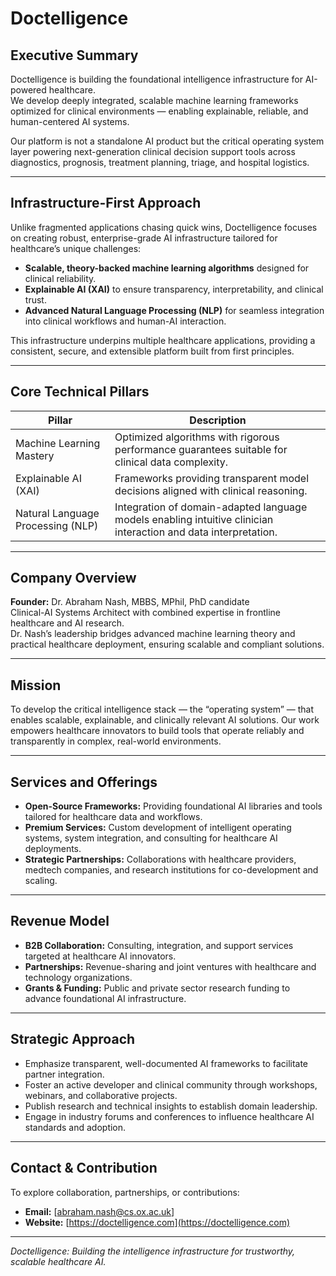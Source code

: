 # Doctelligence

## Executive Summary

Doctelligence is building the foundational intelligence infrastructure for AI-powered healthcare.  
We develop deeply integrated, scalable machine learning frameworks optimized for clinical environments — enabling explainable, reliable, and human-centered AI systems.

Our platform is not a standalone AI product but the critical operating system layer powering next-generation clinical decision support tools across diagnostics, prognosis, treatment planning, triage, and hospital logistics.

---

## Infrastructure-First Approach

Unlike fragmented applications chasing quick wins, Doctelligence focuses on creating robust, enterprise-grade AI infrastructure tailored for healthcare’s unique challenges:  

- **Scalable, theory-backed machine learning algorithms** designed for clinical reliability.  
- **Explainable AI (XAI)** to ensure transparency, interpretability, and clinical trust.  
- **Advanced Natural Language Processing (NLP)** for seamless integration into clinical workflows and human-AI interaction.

This infrastructure underpins multiple healthcare applications, providing a consistent, secure, and extensible platform built from first principles.

---

## Core Technical Pillars

| Pillar                 | Description                                            |
|------------------------|--------------------------------------------------------|
| Machine Learning Mastery| Optimized algorithms with rigorous performance guarantees suitable for clinical data complexity. |
| Explainable AI (XAI)   | Frameworks providing transparent model decisions aligned with clinical reasoning. |
| Natural Language Processing (NLP) | Integration of domain-adapted language models enabling intuitive clinician interaction and data interpretation. |

---

## Company Overview

**Founder:** Dr. Abraham Nash, MBBS, MPhil, PhD candidate  
Clinical-AI Systems Architect with combined expertise in frontline healthcare and AI research.  
Dr. Nash’s leadership bridges advanced machine learning theory and practical healthcare deployment, ensuring scalable and compliant solutions.

---

## Mission

To develop the critical intelligence stack — the “operating system” — that enables scalable, explainable, and clinically relevant AI solutions. Our work empowers healthcare innovators to build tools that operate reliably and transparently in complex, real-world environments.

---

## Services and Offerings

- **Open-Source Frameworks:** Providing foundational AI libraries and tools tailored for healthcare data and workflows.  
- **Premium Services:** Custom development of intelligent operating systems, system integration, and consulting for healthcare AI deployments.  
- **Strategic Partnerships:** Collaborations with healthcare providers, medtech companies, and research institutions for co-development and scaling.  

---

## Revenue Model

- **B2B Collaboration:** Consulting, integration, and support services targeted at healthcare AI innovators.  
- **Partnerships:** Revenue-sharing and joint ventures with healthcare and technology organizations.  
- **Grants & Funding:** Public and private sector research funding to advance foundational AI infrastructure.  

---

## Strategic Approach

- Emphasize transparent, well-documented AI frameworks to facilitate partner integration.  
- Foster an active developer and clinical community through workshops, webinars, and collaborative projects.  
- Publish research and technical insights to establish domain leadership.  
- Engage in industry forums and conferences to influence healthcare AI standards and adoption.

---

## Contact & Contribution

To explore collaboration, partnerships, or contributions:  
- **Email:** [abraham.nash@cs.ox.ac.uk]  
- **Website:** [https://doctelligence.com](https://doctelligence.com)  

---

*Doctelligence: Building the intelligence infrastructure for trustworthy, scalable healthcare AI.*

